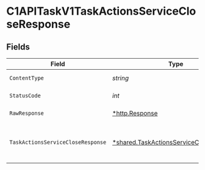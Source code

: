 # C1APITaskV1TaskActionsServiceCloseResponse


## Fields

| Field                                                                                                                      | Type                                                                                                                       | Required                                                                                                                   | Description                                                                                                                |
| -------------------------------------------------------------------------------------------------------------------------- | -------------------------------------------------------------------------------------------------------------------------- | -------------------------------------------------------------------------------------------------------------------------- | -------------------------------------------------------------------------------------------------------------------------- |
| `ContentType`                                                                                                              | *string*                                                                                                                   | :heavy_check_mark:                                                                                                         | HTTP response content type for this operation                                                                              |
| `StatusCode`                                                                                                               | *int*                                                                                                                      | :heavy_check_mark:                                                                                                         | HTTP response status code for this operation                                                                               |
| `RawResponse`                                                                                                              | [*http.Response](https://pkg.go.dev/net/http#Response)                                                                     | :heavy_check_mark:                                                                                                         | Raw HTTP response; suitable for custom response parsing                                                                    |
| `TaskActionsServiceCloseResponse`                                                                                          | [*shared.TaskActionsServiceCloseResponse](../../../pkg/models/shared/taskactionsservicecloseresponse.md)                   | :heavy_minus_sign:                                                                                                         | The TaskActionsServiceCloseResponse returns a task view with paths indicating the location of expanded items in the array. |